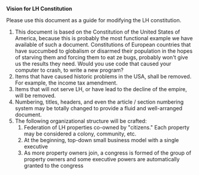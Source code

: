 **Vision for LH Constitution**

Please use this document as a guide for modifying the LH constitution. 

1. This document is based on the Constitution of the United States of America, because this is probably the most functional example we have available of such a document. Constitutions of European countries that have succumbed to globalism or disarmed their population in the hopes of starving them and forcing them to eat ze bugs, probably won't give us the results they need. Would you use code that caused your computer to crash, to write a new program? 
2. Items that have caused historic problems in the USA, shall be removed. For example, the income tax amendment. 
3. Items that will not serve LH, or have lead to the decline of the empire, will be removed. 
4. Numbering, titles, headers, and even the article / section numbering system may be totally changed to provide a fluid and well-arranged document. 
5. The following organizational structure will be crafted: 
      1. Federation of LH properties co-owned by "citizens." Each property may be considered a colony, community, etc. 
      2. At the beginning, top-down small business model with a single executive 
      3. As more property owners join, a congress is formed of the group of property owners and some executive powers are automatically granted to the congress 
